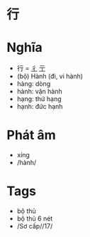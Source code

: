 # 行

# Nghĩa
* 行 = [彳](彳.md) [亍](亍.md)
* (bộ) Hành (đi, vi hành)
* hàng: dòng
* hành: vận hành
* hạng: thứ hạng
* hạnh: đức hạnh

# Phát âm
* xíng
*  /hành/

# Tags
* bộ thủ
*  bộ thủ 6 nét
*  /Sơ cấp//17/

